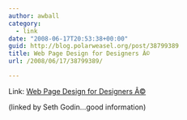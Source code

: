 ```yaml
---
author: awball
category:
  - link
date: "2008-06-17T20:53:38+00:00"
guid: http://blog.polarweasel.org/post/38799389
title: Web Page Design for Designers Â©
url: /2008/06/17/38799389/

---
```

Link: [Web Page Design for Designers Â©](http://www.wpdfd.com/)

(linked by Seth Godin…good information)
